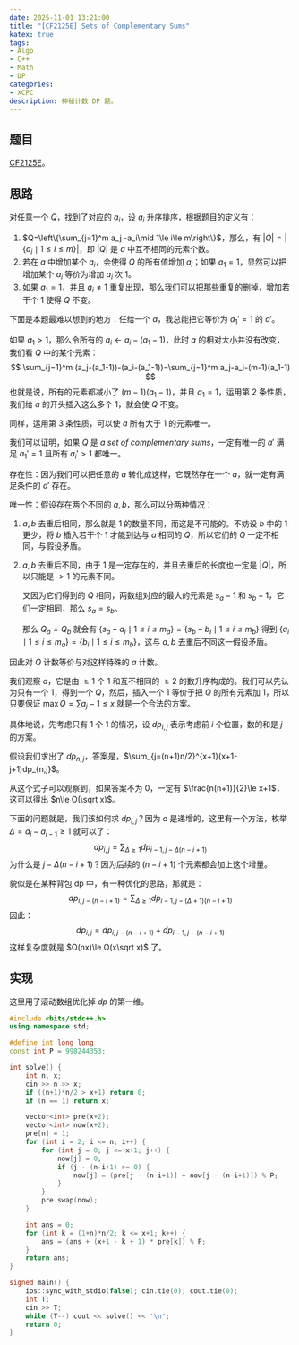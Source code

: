 ```yaml
---
date: 2025-11-01 13:21:00
title: "[CF2125E] Sets of Complementary Sums"
katex: true
tags:
- Algo
- C++
- Math
- DP
categories:
- XCPC
description: 神秘计数 DP 题。
---
```


## 题目

[CF2125E](https://codeforces.com/contest/2125/problem/E)。

## 思路

对任意一个 $Q$，找到了对应的 $a_i$，设 $a_i$ 升序排序，根据题目的定义有：

1. $Q=\left\{\sum_{j=1}^m a_j -a_i\mid 1\le i\le m\right\}$，那么，有 $|Q|=|\left\{a_i\mid 1\le i\le m\right\}|$，即 $|Q|$ 是 $a$ 中互不相同的元素个数。
2. 若在 $a$ 中增加某个 $a_i$，会使得 $Q$ 的所有值增加 $a_i$；如果 $a_1=1$，显然可以把增加某个 $a_i$ 等价为增加 $a_i$ 次 $1$。
3. 如果 $a_1=1$，并且 $a_i\neq 1$ 重复出现，那么我们可以把那些重复的删掉，增加若干个 $1$ 使得 $Q$ 不变。

下面是本题最难以想到的地方：任给一个 $a$，我总能把它等价为 $a_1'=1$ 的 $a'$。

如果 $a_1>1$，那么令所有的 $a_i\gets a_i-(a_1-1)$，此时 $a$ 的相对大小并没有改变，我们看 $Q$ 中的某个元素：
$$
\sum_{j=1}^m (a_j-(a_1-1))-(a_i-(a_1-1))=\sum_{j=1}^m a_j-a_i-(m-1)(a_1-1)
$$
也就是说，所有的元素都减小了 $(m-1)(a_1-1)$，并且 $a_1=1$，运用第 $2$ 条性质，我们给 $a$ 的开头插入这么多个 $1$，就会使 $Q$ 不变。

同样，运用第 $3$ 条性质，可以使 $a$ 所有大于 $1$ 的元素唯一。

我们可以证明，如果 $Q$ 是 *a set of complementary sums*，一定有唯一的 $a'$ 满足 $a_1'=1$ 且所有 $a_i'>1$ 都唯一。

存在性：因为我们可以把任意的 $a$ 转化成这样，它既然存在一个 $a$，就一定有满足条件的 $a'$ 存在。

唯一性：假设存在两个不同的 $a,b$，那么可以分两种情况：

1. $a,b$ 去重后相同，那么就是 $1$ 的数量不同，而这是不可能的。不妨设 $b$ 中的 $1$ 更少，将 $b$ 插入若干个 $1$ 才能到达与 $a$ 相同的 $Q$，所以它们的 $Q$ 一定不相同，与假设矛盾。

2. $a,b$ 去重后不同，由于 $1$ 是一定存在的，并且去重后的长度也一定是 $|Q|$，所以只能是 $>1$ 的元素不同。

   又因为它们得到的 $Q$ 相同，两数组对应的最大的元素是 $s_a-1$ 和 $s_b-1$，它们一定相同，那么 $s_a=s_b$。

   那么 $Q_a=Q_b$ 就会有 $\{s_a-a_i\mid 1\le i\le m_a\}=\{s_b-b_i\mid 1\le i\le m_b\}$ 得到 $\{a_i\mid 1\le i\le m_a\}=\{b_i\mid 1\le i\le m_b\}$，这与 $a,b$ 去重后不同这一假设矛盾。

因此对 $Q$ 计数等价与对这样特殊的 $a$ 计数。

我们观察 $a$，它是由 $\ge 1$ 个 $1$ 和互不相同的 $\ge 2$ 的数升序构成的。我们可以先认为只有一个 $1$，得到一个 $Q$，然后，插入一个 $1$ 等价于把 $Q$ 的所有元素加 $1$，所以只要保证 $\max Q=\sum a_j - 1\le x$ 就是一个合法的方案。

具体地说，先考虑只有 $1$ 个 $1$ 的情况，设 $dp_{i,j}$ 表示考虑前 $i$ 个位置，数的和是 $j$ 的方案。

假设我们求出了 $dp_{n,j}$，答案是，$\sum_{j=(n+1)n/2}^{x+1}(x+1-j+1)dp_{n,j}$。

从这个式子可以观察到，如果答案不为 $0$，一定有 $\frac{n(n+1)}{2}\le x+1$，这可以得出 $n\le O(\sqrt x)$。

下面的问题就是，我们该如何求 $dp_{i,j}$？因为 $a$ 是递增的，这里有一个方法，枚举 $\Delta=a_i-a_{i-1}\ge 1$ 就可以了：
$$
dp_{i,j}=\sum_{\Delta\ge 1} dp_{i-1,j-\Delta(n-i+1)}
$$
为什么是 $j-\Delta(n-i+1)$？因为后续的 $(n-i+1)$ 个元素都会加上这个增量。

貌似是在某种背包 dp 中，有一种优化的思路，那就是：
$$
dp_{i,j-(n-i+1)}=\sum_{\Delta\ge 1} dp_{i-1,j-(\Delta+1)(n-i+1)}
$$
因此：
$$
dp_{i,j}=dp_{i,j-(n-i+1)}+dp_{i-1,j-(n-i+1)}
$$
这样复杂度就是 $O(nx)\le O(x\sqrt x)$ 了。

## 实现

这里用了滚动数组优化掉 $dp$ 的第一维。

```cpp
#include <bits/stdc++.h>
using namespace std;

#define int long long
const int P = 998244353;

int solve() {
    int n, x;
    cin >> n >> x;
    if ((n+1)*n/2 > x+1) return 0;
    if (n == 1) return x;

    vector<int> pre(x+2);
    vector<int> now(x+2);
    pre[n] = 1;
    for (int i = 2; i <= n; i++) {
        for (int j = 0; j <= x+1; j++) {
            now[j] = 0;
            if (j - (n-i+1) >= 0) {
                now[j] = (pre[j - (n-i+1)] + now[j - (n-i+1)]) % P;
            }
        }
        pre.swap(now);
    }

    int ans = 0;
    for (int k = (1+n)*n/2; k <= x+1; k++) {
        ans = (ans + (x+1 - k + 1) * pre[k]) % P;
    }
    return ans;
}

signed main() {
    ios::sync_with_stdio(false); cin.tie(0); cout.tie(0);
    int T;
    cin >> T;
    while (T--) cout << solve() << '\n';
    return 0;
}

```

